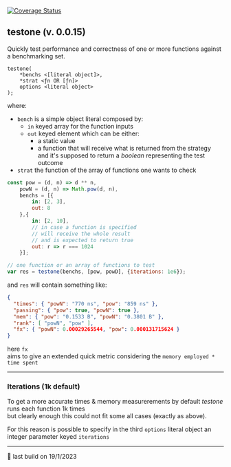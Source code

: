 [![Coverage Status](https://coveralls.io/repos/github/fedeghe/testone/badge.svg?branch=master)](https://coveralls.io/github/fedeghe/testone?branch=master)
## testone (v. 0.0.15)

Quickly test performance and correctness of one or more functions against a benchmarking set.  

```
testone(
    *benchs <[literal object]>,
    *strat <ƒn OR [ƒn]>
    options <literal object>
);
```
where:
- `bench` is a simple object literal composed by:  
    - `in` keyed array for the function inputs 
    - `out` keyed element which can be either:  
        - a static value  
        - a function that will receive what is returned from the strategy  
        and it's supposed to return a _boolean_ representing the test outcome
- `strat` the function of the array of functions one wants to check


``` js 
const pow = (d, n) => d ** n,
    powN = (d, n) => Math.pow(d, n),
    benchs = [{
        in: [2, 3],
        out: 8
    },{
        in: [2, 10],
        // in case a function is specified
        // will receive the whole result
        // and is expected to return true
        out: r => r === 1024
    }];

// one function or an array of functions to test
var res = testone(benchs, [pow, powD], {iterations: 1e6});
```

and `res` will contain something like: 

``` json 
{
  "times": { "powN": "770 ns", "pow": "859 ns" },
  "passing": { "pow": true, "powN": true },
  "mem": { "pow": "0.1533 B", "powN": "0.3801 B" },
  "rank": [ "powN", "pow" ],
  "fx": { "powN": 0.00029265544, "pow": 0.000131715624 }
}
```

here `fx`   
aims to give an extended quick metric considering the `memory employed * time spent`

---
### Iterations (1k default)
To get a more accurate times & memory measurerements by default _testone_ runs each function 1k times  
but clearly enough this could not fit some all cases (exactly as above). 

For this reason is possible to specify in the third `options` literal object an integer parameter keyed `iterations`  

---

🤟 last build on 19/1/2023  
